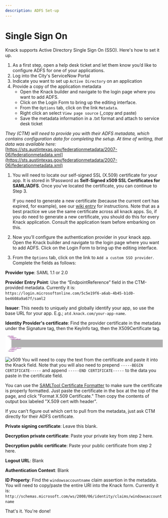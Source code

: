 ```yaml
---
description: ADFS Set-up
---
```


# Single Sign On

Knack supports Active Directory Single Sign On \(SSO\). Here's how to set it up.

1. As a first step, open a help desk ticket and let them know you’d like to configure ADFS for one of your applications. 
2. Log into the City's ServiceNow Portal 
3. Indicate you want to set up `Active Directory` on an application
4. Provide a copy of the application metadata 
   * Open the Knack builder and navigate to the login page where you want to add ADFS. 
   * Click on the Login Form to bring up the editing interface. 
   * From the `Options` tab, click on the link `Metadata`. 
   * Right click an select `View page source` \(\_copy and paste\)
   * Save the metadata information in a .txt format and attach to service desk ticket

_They \(CTM\) will need to provide you with their ADFS metadata, which contains configuration data for completing the setup. At time of writing, that data was available here:_ [https://sts.austintexas.gov/federationmetadata/2007-06/federationmetadata.xml](https://sts.austintexas.gov/federationmetadata/2007-06/federationmetadata.xml)

1. You will need to locate our self-signed SSL \(X.509\) certificate for your app. It is stored in 1Password as **Self-Signed x509 SSL Certificates for SAML/ADFS**. Once you've located the certificate, you can continue to Step 3.

   If you need to generate a new certificate \(because the current cert has expired, for example\), see our [wiki entry](https://github.com/cityofaustin/atd-data-tech/wiki/Knack:-SSL-Certificate-Management) for instructions. Note that as a best practice we use the same certificate across all knack apps. So, if you do need to generate a new certificate, you should do this for every Knack application. Consult the application team before embarking on this.

2. Now you’ll configure the authentication provider in your knack app. Open the Knack builder and navigate to the login page where you want to add ADFS. Click on the Login Form to bring up the editing interface.
3. From the `Options` tab, click on the link to `Add a custom SSO provider`. Complete the fields as follows:

**Provider type**: SAML 1.1 or 2.0

**Provider Entry Point**: Use the “EndpointReference” field in the CTM-provided metadata. Currently it is: `https://login.microsoftonline.com/5c5e19f6-a6ab-4b45-b1d0-be4608a9a67f/saml2`

**Issuer**: This needs to uniquely and globally identify your app, so use the base URL for your app. E.g.; `atd.knack.com/your-app-name`.

**Identity Provider's certificate**: Find the provider certificate in the metadata under the Signature tag, then the KeyInfo tag, then the X509Certificate tag.

![](../.gitbook/assets/x509_cert.png)

![x509](https://github.com/cityofaustin/atd-data-tech/blob/master/images/x509_cert.png) You will need to copy the text from the certificate and paste it into the Knack field. Note that you will also need to prepend `-----BEGIN CERTIFICATE-----` and append `-----END CERTIFICATE-----` to the data you paste in the certificate field.

You can use the [SAMLTool Certificate Formatter](https://www.samltool.com/format_x509cert.php) to make sure the certificate is properly formatted. Just paste the certificate in the box at the top of the page, and click "Format X.509 Certificate." Then copy the contents of output box labeled "X.509 cert with header".

If you can’t figure out which cert to pull from the metadata, just ask CTM directly for their ADFS certificate.

**Private signing certificate**: Leave this blank.

**Decryption private certificate**: Paste your private key from step 2 here.

**Decryption public certificate**: Paste your public certificate from step 2 here.

**Logout URL**: Blank

**Authentication Context**: Blank

**ID Property**: Find the `windowsaccountname` claim assertion in the metadata. You will need to copy/paste the entire URI into the Knack form. Currently it is: `http://schemas.microsoft.com/ws/2008/06/identity/claims/windowsaccountname`

That's it. You're done!

